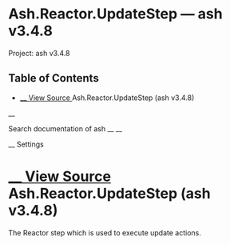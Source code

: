 # Ash.Reactor.UpdateStep — ash v3.4.8

Project: ash v3.4.8

## Table of Contents

- [ __ View Source ](external_link) Ash.Reactor.UpdateStep (ash v3.4.8)

__

Search documentation of ash __ __

__ Settings

#  [ __ View Source ](external_link) Ash.Reactor.UpdateStep (ash v3.4.8)

The Reactor step which is used to execute update actions.
